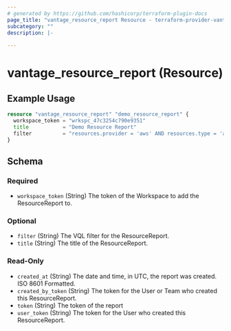 ```yaml
---
# generated by https://github.com/hashicorp/terraform-plugin-docs
page_title: "vantage_resource_report Resource - terraform-provider-vantage"
subcategory: ""
description: |-
  
---
```


# vantage_resource_report (Resource)



## Example Usage

```terraform
resource "vantage_resource_report" "demo_resource_report" {
  workspace_token = "wrkspc_47c3254c790e9351"
  title           = "Demo Resource Report"
  filter          = "resources.provider = 'aws' AND resources.type = 'aws_cloudtrail'"
}
```

<!-- schema generated by tfplugindocs -->
## Schema

### Required

- `workspace_token` (String) The token of the Workspace to add the ResourceReport to.

### Optional

- `filter` (String) The VQL filter for the ResourceReport.
- `title` (String) The title of the ResourceReport.

### Read-Only

- `created_at` (String) The date and time, in UTC, the report was created. ISO 8601 Formatted.
- `created_by_token` (String) The token for the User or Team who created this ResourceReport.
- `token` (String) The token of the report
- `user_token` (String) The token for the User who created this ResourceReport.


